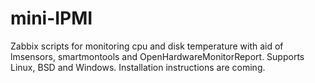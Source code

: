 # mini-IPMI
Zabbix scripts for monitoring cpu and disk temperature with aid of lmsensors, smartmontools and OpenHardwareMonitorReport. Supports Linux, BSD and Windows.
Installation instructions are coming.
